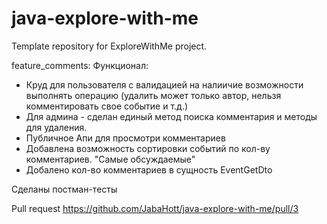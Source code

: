 # java-explore-with-me
Template repository for ExploreWithMe project.

feature_comments:
Функционал:
 * Круд для пользователя с валидацией на налиичие возможности выполнять операцию 
(удалить может только автор, нельзя комментировать свое событие и т.д.)
 * Для админа - сделан единый метод поиска комментария и методы для удаления.
 * Публичное Апи для просмотри комментариев
 * Добавлена возможность сортировки событий по кол-ву комментариев. "Самые обсуждаемые"
 * Добалено кол-во комментариев в сущность EventGetDto

Сделаны постман-тесты

Pull request
https://github.com/JabaHott/java-explore-with-me/pull/3